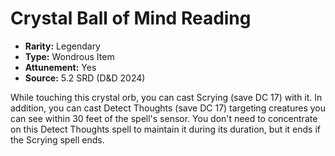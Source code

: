# Crystal Ball of Mind Reading

- **Rarity:** Legendary
- **Type:** Wondrous Item
- **Attunement:** Yes
- **Source:** 5.2 SRD (D&D 2024)

While touching this crystal orb, you can cast Scrying (save DC 17) with it. In addition, you can cast Detect Thoughts (save DC 17) targeting creatures you can see within 30 feet of the spell's sensor. You don't need to concentrate on this Detect Thoughts spell to maintain it during its duration, but it ends if the Scrying spell ends.
